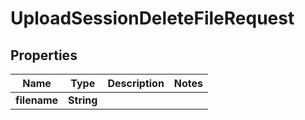 

# UploadSessionDeleteFileRequest


## Properties

Name | Type | Description | Notes
------------ | ------------- | ------------- | -------------
**filename** | **String** |  | 



